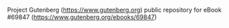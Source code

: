 Project Gutenberg (https://www.gutenberg.org) public repository for
eBook #69847 (https://www.gutenberg.org/ebooks/69847)
